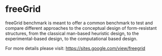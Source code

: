 # freeGrid
freeGrid benchmark is meant to offer a common benchmark to test and compare different approaches to the conceptual design of form-resistant structures, from the classical man-based heuristic design, to the experimental-based design, to the computational based design.

For more details please visit:
https://sites.google.com/view/freegrid
